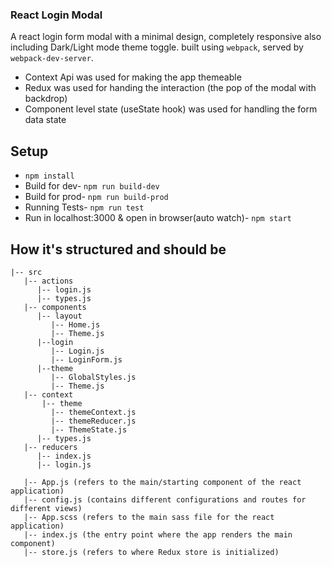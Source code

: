 ### React Login Modal

A react login form modal with a minimal design, completely responsive also including Dark/Light mode theme toggle. built using `webpack`, served by
`webpack-dev-server`.

- Context Api was used for making the app themeable
- Redux was used for handing the interaction (the pop of the modal with backdrop)
- Component level state (useState hook) was used for handling the form data state


## Setup

- `npm install`
- Build for dev- `npm run build-dev`
- Build for prod- `npm run build-prod`
- Running Tests- `npm run test`
- Run in localhost:3000 & open in browser(auto watch)- `npm start`

## How it's structured and should be

   ```
   |-- src
      |-- actions
         |-- login.js
         |-- types.js
      |-- components
         |-- layout
            |-- Home.js
            |-- Theme.js
         |--login
            |-- Login.js
            |-- LoginForm.js
         |--theme
            |-- GlobalStyles.js
            |-- Theme.js
      |-- context
          |-- theme
            |-- themeContext.js
            |-- themeReducer.js
            |-- ThemeState.js
         |-- types.js
      |-- reducers
         |-- index.js
         |-- login.js
         
      |-- App.js (refers to the main/starting component of the react application)
      |-- config.js (contains different configurations and routes for different views)
      |-- App.scss (refers to the main sass file for the react application)
      |-- index.js (the entry point where the app renders the main component)
      |-- store.js (refers to where Redux store is initialized)
   ```

